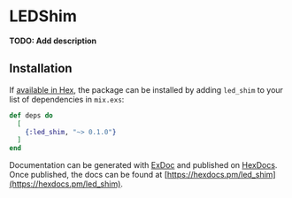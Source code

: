 # LEDShim

**TODO: Add description**

## Installation

If [available in Hex](https://hex.pm/docs/publish), the package can be installed
by adding `led_shim` to your list of dependencies in `mix.exs`:

```elixir
def deps do
  [
    {:led_shim, "~> 0.1.0"}
  ]
end
```

Documentation can be generated with [ExDoc](https://github.com/elixir-lang/ex_doc)
and published on [HexDocs](https://hexdocs.pm). Once published, the docs can
be found at [https://hexdocs.pm/led_shim](https://hexdocs.pm/led_shim).

